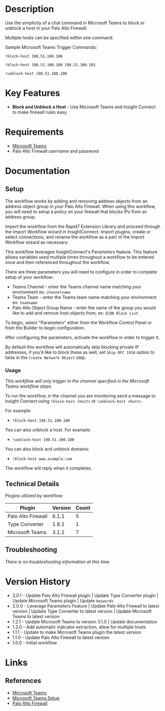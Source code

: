# Description

Use the simplicity of a chat command in Microsoft Teams to block or unblock a host in your Palo Alto Firewall.

Multiple hosts can be specified within one command.

Sample Microsoft Teams Trigger Commands:

`!block-host 198.51.100.100`

`!block-host 198.51.100.100 198.51.100.101`

`!unblock-host 198.51.100.100`

# Key Features

* **Block and Unblock a Host** - Use Microsoft Teams and Insight Connect to make firewall rules easy. 

# Requirements

* [Microsoft Teams](https://insightconnect.help.rapid7.com/docs/microsoft-teams)
* Palo Alto Firewall username and password

# Documentation

## Setup

The workflow works by adding and removing address objects from an address object group in your Palo Alto Firewall. When using this workflow, you will need to setup a policy on your firewall that blocks IPs from an address group. 

Import the workflow from the Rapid7 Extension Library and proceed through the Import Workflow wizard in InsightConnect. Import plugins, create or select connections, and rename the workflow as a part of the Import Workflow wizard as necessary.

This workflow leverages InsightConnect's Parameters feature. This feature allows variables used multiple times throughout a workflow to be entered once and then referenced throughout the workflow. 

There are three parameters you will need to configure in order to complete setup of your workflow:

* Teams Channel - enter the Teams channel name matching your environment ex: `channelname`
* Teams Team - enter the Teams team name matching your environment ex: `teamname`
* Palo Alto Object Group Name - enter the name of the group you would like to add and remove host objects from, ex: `ICON Block List`

To begin, select "Parameters" either from the Workflow Control Panel or from the Builder to begin configuration.

After configuring the parameters, activate the workflow in order to trigger it.

By default this workflow will automatically skip blocking private IP addresses, if you’d like to block these as well, set `Skip RFC 1918` option to false in the `Create Network Object` step.

### Usage

*This workflow will only trigger in the channel specified in the Microsoft Teams workflow steps.*

To run the workflow, in the channel you are monitoring send a message to Insight Connect using `!block-host <host>` or `!unblock-host <host>`.

For example:
* `!block-host 198.51.100.100`

You can also unblock a host. For example: 
* `!unblock-host 198.51.100.100`

You can also block and unblock domains:
* `!block-host www.example.com`

The workflow will reply when it completes.

## Technical Details

Plugins utilized by workflow:

|Plugin|Version|Count|
|----|----|--------|
|Palo Alto Firewall|6.1.1|5|
|Type Converter|1.8.1|1|
|Microsoft Teams|3.1.2|7|

## Troubleshooting

_There is no troubleshooting information at this time_

# Version History

* 2.0.1 - Update Palo Alto Firewall plugin | Update Type Converter plugin | Update Microsoft Teams plugin | Update `keywords`
* 2.0.0 - Leverage Parameters Feature | Update Palo Alto Firewall to latest version | Update Type Converter to latest version | Update Microsoft Teams to latest version
* 1.2.1 - Update Microsoft Teams to version 3.1.0 | Update documentation
* 1.2.0 - Add automatic indicator extraction, allow for multiple hosts
* 1.1.1 - Update to make Microsoft Teams plugin the latest version
* 1.1.0 - Update Palo Alto Firewall to latest version
* 1.0.0 - Initial workflow

# Links

## References

* [Microsoft Teams](https://teams.microsoft.com)
* [Microsoft Teams Setup](https://insightconnect.help.rapid7.com/docs/microsoft-teams)
* [Palo Alto Firewall](https://www.paloaltonetworks.com/)
